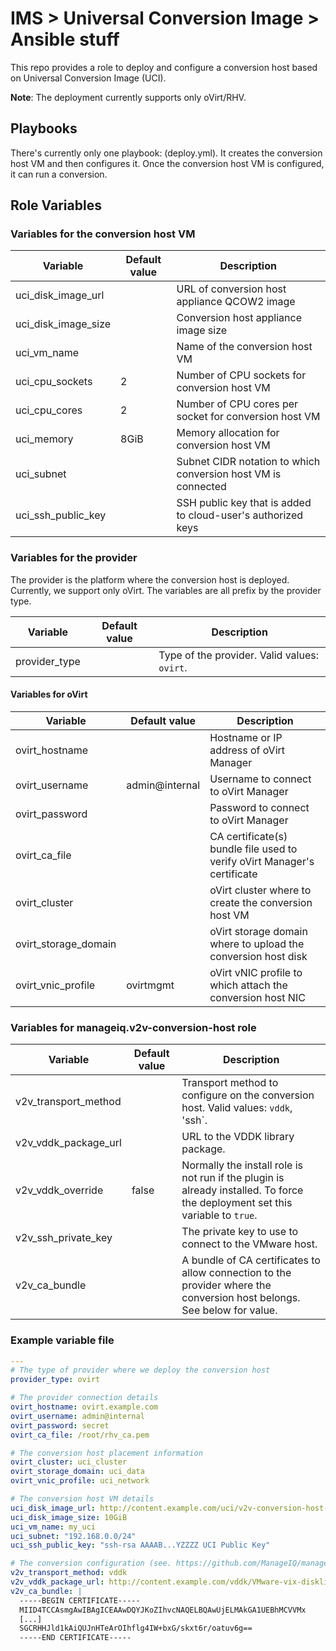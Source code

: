# IMS > Universal Conversion Image > Ansible stuff

This repo provides a role to deploy and configure a conversion host based on
Universal Conversion Image (UCI).

__Note__: The deployment currently supports only oVirt/RHV.

## Playbooks

There's currently only one playbook: (deploy.yml). It creates the conversion
host VM and then configures it. Once the conversion host VM is configured, it
can run a conversion.

## Role Variables

### Variables for the conversion host VM

| Variable            | Default value | Description                                                   |
| ------------------- | ------------- | ------------------------------------------------------------- |
| uci_disk_image_url  |               | URL of conversion host appliance QCOW2 image                  |
| uci_disk_image_size |               | Conversion host appliance image size                          |
| uci_vm_name         |               | Name of the conversion host VM                                |
| uci_cpu_sockets     | 2             | Number of CPU sockets for conversion host VM                  |
| uci_cpu_cores       | 2             | Number of CPU cores per socket for conversion host VM         |
| uci_memory          | 8GiB          | Memory allocation for conversion host VM                      |
| uci_subnet          |               | Subnet CIDR notation to which conversion host VM is connected |
| uci_ssh_public_key  |               | SSH public key that is added to cloud-user's authorized keys  |


### Variables for the provider

The provider is the platform where the conversion host is deployed. Currently,
we support only oVirt. The variables are all prefix by the provider type.

| Variable | Default value | Description |
| ---------------- | --------------------- | ---------------------------------- |
| provider_type    |           | Type of the provider. Valid values: `ovirt`. |


#### Variables for oVirt

| Variable             | Default value  | Description                                                              |
| -------------------- | -------------- | ------------------------------------------------------------------------ |
| ovirt_hostname       |                | Hostname or IP address of oVirt Manager                                  |
| ovirt_username       | admin@internal | Username to connect to oVirt Manager                                     |
| ovirt_password       |                | Password to connect to oVirt Manager                                     |
| ovirt_ca_file        |                | CA certificate(s) bundle file used to verify oVirt Manager's certificate |
| ovirt_cluster        |                | oVirt cluster where to create the conversion host VM                     |
| ovirt_storage_domain |                | oVirt storage domain where to upload the conversion host disk            |
| ovirt_vnic_profile   | ovirtmgmt      | oVirt vNIC profile to which attach the conversion host NIC               |


### Variables for manageiq.v2v-conversion-host role

| Variable                       | Default value | Description                                                                                                                   |
| -----------------------------  | ------------- | ----------------------------------------------------------------------------------------------------------------------------- |
| v2v_transport_method           |               | Transport method to configure on the conversion host. Valid values: `vddk`, 'ssh`.                                            |
| v2v_vddk_package_url           |               | URL to the VDDK library package.                                                                                              |
| v2v_vddk_override              | false         | Normally the install role is not run if the plugin is already installed. To force the deployment set this variable to `true`. |
| v2v_ssh_private_key            |               | The private key to use to connect to the VMware host.                                                                         |
| v2v_ca_bundle                  |               | A bundle of CA certificates to allow connection to the provider where the conversion host belongs. See below for value.       |


### Example variable file

```yaml
---
# The type of provider where we deploy the conversion host
provider_type: ovirt

# The provider connection details
ovirt_hostname: ovirt.example.com
ovirt_username: admin@internal
ovirt_password: secret
ovirt_ca_file: /root/rhv_ca.pem

# The conversion host placement information
ovirt_cluster: uci_cluster
ovirt_storage_domain: uci_data
ovirt_vnic_profile: uci_network

# The conversion host VM details
uci_disk_image_url: http://content.example.com/uci/v2v-conversion-host-appliance-latest.qcow2
uci_disk_image_size: 10GiB
uci_vm_name: my_uci
uci_subnet: "192.168.0.0/24"
uci_ssh_public_key: "ssh-rsa AAAAB...YZZZZ UCI Public Key"

# The conversion configuration (see. https://github.com/ManageIQ/manageiq-v2v-conversion_host/blob/master/docs/Ansible.md)
v2v_transport_method: vddk
v2v_vddk_package_url: http://content.example.com/vddk/VMware-vix-disklib-stable.tar.gz
v2v_ca_bundle: |
  -----BEGIN CERTIFICATE-----
  MIID4TCCAsmgAwIBAgICEAAwDQYJKoZIhvcNAQELBQAwUjELMAkGA1UEBhMCVVMx
  [...]
  SGCRHHJld1kAiQUJnHTeArOIhflg4IW+bxG/skxt6r/oatuv6g==
  -----END CERTIFICATE-----
```

